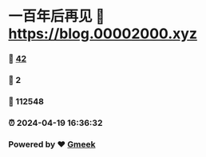 # 一百年后再见 :link: https://blog.00002000.xyz 
### :page_facing_up: [42](https://blog.00002000.xyz/tag.html) 
### :speech_balloon: 2 
### :hibiscus: 112548 
### :alarm_clock: 2024-04-19 16:36:32 
### Powered by :heart: [Gmeek](https://github.com/Meekdai/Gmeek)
